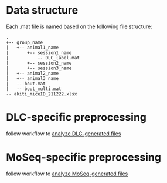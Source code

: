 # Data structure
Each .mat file is named based on the following file structure:

```
.
+-- group_name
|   +-- animal1_name
|       +-- session1_name
|           -- DLC_label.mat
|       +-- session2_name
|       +-- session3_name
|   +-- animal2_name
|   +-- animal3_name
|   -- bout.mat
|   -- bout_multi.mat
-- akiti_miceID_211222.xlsx
```

# DLC-specific preprocessing

follow workflow to [analyze DLC-generated files](https://github.com/ckakiti/Novelty_paper_2021#dlc-workflow)

# MoSeq-specific preprocessing

follow workflow to [analyze MoSeq-generated files](https://github.com/ckakiti/Novelty_paper_2021#moseq-workflow)
